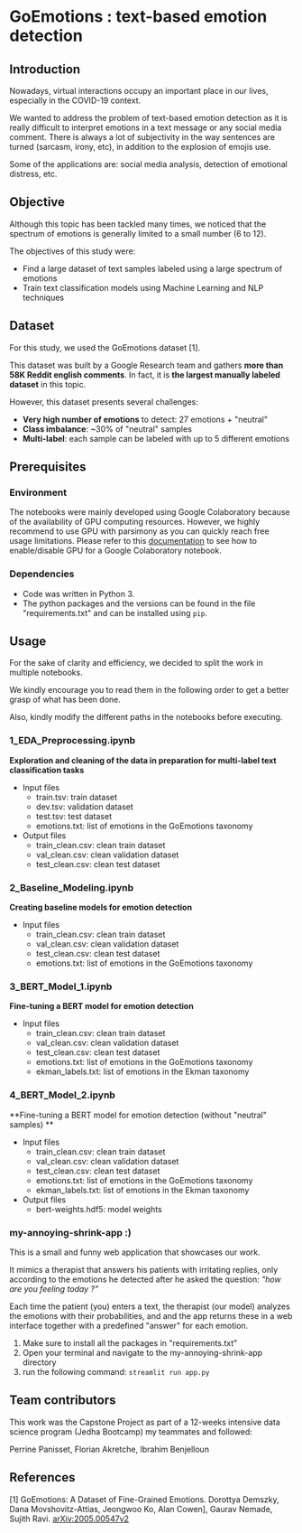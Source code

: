 ﻿
# GoEmotions : text-based emotion detection

## Introduction
Nowadays, virtual interactions occupy an important place in our lives, especially in the COVID-19 context.

We wanted to address the problem of text-based emotion detection as it is really difficult to interpret emotions in a text message or any social media comment. There is always a lot of subjectivity in the way sentences are turned (sarcasm, irony, etc), in addition to the explosion of emojis use.

Some of the applications are: social media analysis, detection of emotional distress, etc.

## Objective
Although this topic has been tackled many times, we noticed that the spectrum of emotions is generally limited to a small number (6 to 12).

The objectives of this study were:

 - Find a large dataset of text samples labeled using a large spectrum of emotions
 - Train text classification models using Machine Learning and NLP techniques

## Dataset
For this study, we used the GoEmotions dataset [1].

This dataset was built by a Google Research team and gathers **more than 58K Reddit english comments**. In fact, it is **the largest manually labeled dataset** in this topic.

However, this dataset presents several challenges:

 - **Very high number of emotions** to detect: 27 emotions + "neutral"
 - **Class imbalance**: ~30% of "neutral" samples
 - **Multi-label**: each sample can be labeled with up to 5 different emotions

## Prerequisites
### Environment 
The notebooks were mainly developed using Google Colaboratory because of the availability of GPU computing resources. However, we highly recommend to use GPU with parsimony as you can quickly reach free usage limitations. Please refer to this [documentation](https://colab.research.google.com/notebooks/gpu.ipynb) to see how to enable/disable GPU for a Google Colaboratory notebook.

### Dependencies

 - Code was written in Python 3.
 - The python packages and the versions can be found in the file "requirements.txt" and can be installed using `pip`.
 
## Usage
For the sake of clarity and efficiency, we decided to split the work in multiple notebooks. 

We kindly encourage you to read them in the following order to get a better grasp of what has been done.

Also, kindly modify the different paths in the notebooks before executing.

### 1_EDA_Preprocessing.ipynb
 **Exploration and cleaning of the data in preparation for multi-label text classification tasks**
 
 - Input files
	 - train.tsv: train dataset
	 - dev.tsv: validation dataset
	 - test.tsv: test dataset
	 - emotions.txt: list of emotions in the GoEmotions taxonomy
 - Output files
	 - train_clean.csv: clean train dataset
	 - val_clean.csv: clean validation dataset
	 - test_clean.csv: clean test dataset

### 2_Baseline_Modeling.ipynb
 **Creating baseline models for emotion detection**
 
 - Input files
	 - train_clean.csv: clean train dataset
	 - val_clean.csv: clean validation dataset
	 - test_clean.csv: clean test dataset
	 - emotions.txt: list of emotions in the GoEmotions taxonomy
 
### 3_BERT_Model_1.ipynb
 **Fine-tuning a BERT model for emotion detection**
 
 - Input files
	 - train_clean.csv: clean train dataset
	 - val_clean.csv: clean validation dataset
	 - test_clean.csv: clean test dataset
	 - emotions.txt: list of emotions in the GoEmotions taxonomy
	 - ekman_labels.txt: list of emotions in the Ekman taxonomy

###  4_BERT_Model_2.ipynb
 **Fine-tuning a BERT model for emotion detection (without "neutral" samples) **
 
 - Input files
	 - train_clean.csv: clean train dataset
	 - val_clean.csv: clean validation dataset
	 - test_clean.csv: clean test dataset
	 - emotions.txt: list of emotions in the GoEmotions taxonomy
	 - ekman_labels.txt: list of emotions in the Ekman taxonomy
 - Output files
	 - bert-weights.hdf5: model weights

### my-annoying-shrink-app :) 
This is a small and funny web application that showcases our work.

It mimics a therapist that answers his patients with irritating replies, only according to the emotions he detected after he asked the question: *"how are you feeling today ?"* 

Each time the patient (you) enters a text, the therapist (our model) analyzes the emotions with their probabilities, and and the app returns these in a web interface together with a predefined "answer" for each emotion.

 1. Make sure to install all the packages in "requirements.txt"
 2. Open your terminal and navigate to the my-annoying-shrink-app directory
 3. run the following command: `streamlit run app.py`

## Team contributors 
This work was the Capstone Project as part of a 12-weeks intensive data science program (Jedha Bootcamp) my teammates and followed:

Perrine Panisset, Florian Akretche, Ibrahim Benjelloun

## References
[1] GoEmotions: A Dataset of Fine-Grained Emotions. Dorottya Demszky, Dana Movshovitz-Attias, Jeongwoo Ko, Alan Cowen], Gaurav Nemade, Sujith Ravi. [arXiv:2005.00547v2](https://arxiv.org/abs/2005.00547v2)
